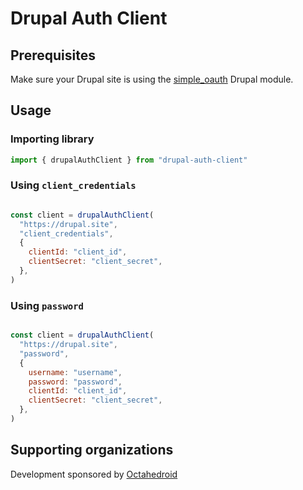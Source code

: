 # Drupal Auth Client

## Prerequisites

Make sure your Drupal site is using the [simple_oauth](https://www.drupal.org/project/simple_oauth) Drupal module.

## Usage

### Importing library

```javascript
import { drupalAuthClient } from "drupal-auth-client"
```

### Using `client_credentials`

```javascript

const client = drupalAuthClient(
  "https://drupal.site",
  "client_credentials",
  {
    clientId: "client_id",
    clientSecret: "client_secret",
  },
)
```

### Using `password`

```javascript

const client = drupalAuthClient(
  "https://drupal.site",
  "password",
  {
    username: "username",
    password: "password",
    clientId: "client_id",
    clientSecret: "client_secret",
  },
)
```

## Supporting organizations

Development sponsored by [Octahedroid](https://octahedroid.com/)

